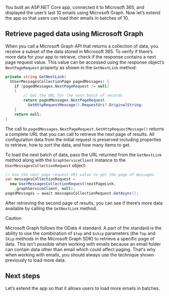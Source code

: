 You built an ASP.NET Core app, connected it to Microsoft 365, and displayed the user’s last 10 emails using Microsoft Graph. Now let’s extend the app so that users can load their emails in batches of 10.

## Retrieve paged data using Microsoft Graph

When you call a Microsoft Graph API that returns a collection of data, you receive a subset of the data stored in Microsoft 365. To verify if there’s more data for your app to retrieve, check if the response contains a next page request value. This value can be accessed using the response object’s `NextPageRequest` property as shown in the `GetNextLink` method:

```csharp
private string GetNextLink(
  IUserMessagesCollectionPage pagedMessages) {
    if (pagedMessages.NextPageRequest != null)
    {
        // Get the URL for the next batch of records
        return pagedMessages.NextPageRequest.
          GetHttpRequestMessage().RequestUri?.OriginalString;
    }
    return null;
}
```

The call to `pagedMessages.NextPageRequest.GetHttpRequestMessage()` returns a complete URL that you can call to retrieve the next page of results. All configuration data from the initial request is preserved including properties to retrieve, how to sort the data, and how many items to get.

To load the next batch of data, pass the URL returned from the `GetNextLink` method along with the `GraphServiceClient` instance to the `UserMessagesCollectionRequest` object:

```csharp
// Use the next page request URI value to get the page of messages
var messagesCollectionRequest = 
  new UserMessagesCollectionRequest(nextPageLink, 
    _graphServiceClient, null);
pagedMessages = await messagesCollectionRequest.GetAsync();
```

After retrieving the second page of results, you can see if there’s more data available by calling the `GetNextLink` method.

> [!Caution]
> Microsoft Graph follows the OData 4 standard. A part of the standard is the ability to use the combination of `$top` and `$skip` parameters (the `Top` and `Skip` methods in the Microsoft Graph SDK) to retrieve a specific page of data. This isn't possible when working with emails because an email folder can contain data other than email which could affect paging. That's why when working with emails, you should always use the technique shown previously to load more data.

## Next steps

Let’s extend the app so that it allows users to load more emails in batches.
